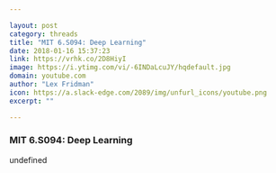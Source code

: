 ```yaml
---

layout: post
category: threads
title: "MIT 6.S094: Deep Learning"
date: 2018-01-16 15:37:23
link: https://vrhk.co/2D8HiyI
image: https://i.ytimg.com/vi/-6INDaLcuJY/hqdefault.jpg
domain: youtube.com
author: "Lex Fridman"
icon: https://a.slack-edge.com/2089/img/unfurl_icons/youtube.png
excerpt: ""

---
```


### MIT 6.S094: Deep Learning

undefined